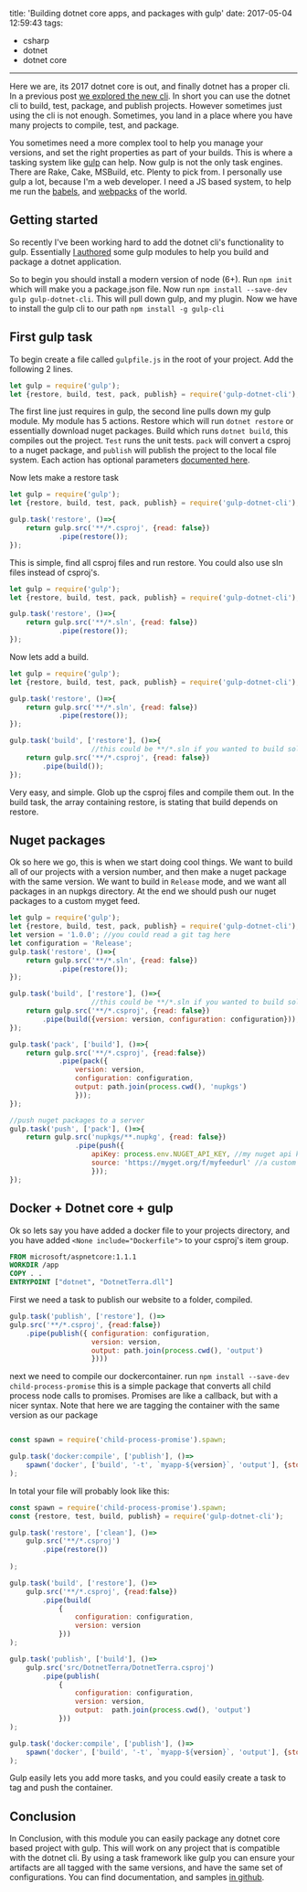 title: 'Building dotnet core apps, and packages with gulp'
date: 2017-05-04 12:59:43
tags:
- csharp
- dotnet
- dotnet core
---

Here we are, its 2017 dotnet core is out, and finally dotnet has a proper cli. In a previous post [we explored the new cli](http://blog.terribledev.io/Exploring-the-dotnet-cli/). In short you can use the dotnet cli to build, test, package, and publish projects. However sometimes just using the cli is not enough. Sometimes, you land in a place where you have many projects to compile, test, and package. 
<!-- more -->

You sometimes need a more complex tool to help you manage your versions, and set the right properties as part of your builds. This is where a tasking system like [gulp](http://gulpjs.com/) can help. Now gulp is not the only task engines. There are Rake, Cake, MSBuild, etc. Plenty to pick from. I personally use gulp a lot, because I'm a web developer. I need a JS based system, to help me run the [babels](https://babeljs.io), and [webpacks](https://webpack.github.io/docs/) of the world. 

## Getting started

So recently I've been working hard to add the dotnet cli's functionality to gulp. Essentially [I authored](https://github.com/Janus-vistaprint/gulp-dotnet-cli) some gulp modules to help you build and package a dotnet application.

So to begin you should install a modern version of node (6+). Run `npm init` which will make you a package.json file. Now run `npm install --save-dev gulp gulp-dotnet-cli`. This will pull down gulp, and my plugin. Now we have to install the gulp cli to our path `npm install -g gulp-cli`

## First gulp task

To begin create a file called `gulpfile.js` in the root of your project. Add the following 2 lines.

```js
let gulp = require('gulp');
let {restore, build, test, pack, publish} = require('gulp-dotnet-cli');


```

The first line just requires in gulp, the second line pulls down my gulp module. My module has 5 actions. Restore which will run `dotnet restore` or essentially download nuget packages. Build which runs `dotnet build`, this compiles out the project. `Test` runs the unit tests. `pack` will convert a csproj to a nuget package, and `publish` will publish the project to the local file system. Each action has optional parameters [documented here](https://github.com/Janus-vistaprint/gulp-dotnet-cli/blob/master/docs/index.md).


Now lets make a restore task

```js
let gulp = require('gulp');
let {restore, build, test, pack, publish} = require('gulp-dotnet-cli');

gulp.task('restore', ()=>{
    return gulp.src('**/*.csproj', {read: false})
            .pipe(restore());
});

```

This is simple, find all csproj files and run restore. You could also use sln files instead of csproj's.

```js
let gulp = require('gulp');
let {restore, build, test, pack, publish} = require('gulp-dotnet-cli');

gulp.task('restore', ()=>{
    return gulp.src('**/*.sln', {read: false})
            .pipe(restore());
});

```

Now lets add a build.

```js
let gulp = require('gulp');
let {restore, build, test, pack, publish} = require('gulp-dotnet-cli');

gulp.task('restore', ()=>{
    return gulp.src('**/*.sln', {read: false})
            .pipe(restore());
});

gulp.task('build', ['restore'], ()=>{
                    //this could be **/*.sln if you wanted to build solutions
    return gulp.src('**/*.csproj', {read: false})
        .pipe(build());
});

```

Very easy, and simple. Glob up the csproj files and compile them out. In the build task, the array containing restore, is stating that build depends on restore.


## Nuget packages

Ok so here we go, this is when we start doing cool things. We want to build all of our projects with a version number, and then make a nuget package with the same version. We want to build in `Release` mode, and we want all packages in an nupkgs directory. At the end we should push our nuget packages to a custom myget feed.

```js
let gulp = require('gulp');
let {restore, build, test, pack, publish} = require('gulp-dotnet-cli');
let version = '1.0.0'; //you could read a git tag here
let configuration = 'Release';
gulp.task('restore', ()=>{
    return gulp.src('**/*.sln', {read: false})
            .pipe(restore());
});

gulp.task('build', ['restore'], ()=>{
                    //this could be **/*.sln if you wanted to build solutions
    return gulp.src('**/*.csproj', {read: false})
        .pipe(build({version: version, configuration: configuration}));
});

gulp.task('pack', ['build'], ()=>{
    return gulp.src('**/*.csproj', {read:false})
            .pipe(pack({ 
                version: version, 
                configuration: configuration, 
                output: path.join(process.cwd(), 'nupkgs') 
                }));
});

//push nuget packages to a server
gulp.task('push', ['pack'], ()=>{
    return gulp.src('nupkgs/**.nupkg', {read: false})
                .pipe(push({
                    apiKey: process.env.NUGET_API_KEY, //my nuget api key from an environment variable
                    source: 'https://myget.org/f/myfeedurl' //a custom nuget feed
                    }));
});

```

## Docker + Dotnet core + gulp


Ok so lets say you have added a docker file to your projects directory, and you have added `<None include="Dockerfile">` to your csproj's item group.

```dockerfile
FROM microsoft/aspnetcore:1.1.1
WORKDIR /app
COPY . .
ENTRYPOINT ["dotnet", "DotnetTerra.dll"]

```


First we need a task to publish our website to a folder, compiled. 

```js
gulp.task('publish', ['restore'], ()=>
gulp.src('**/*.csproj', {read:false})
    .pipe(publish({ configuration: configuration, 
                    version: version, 
                    output: path.join(process.cwd(), 'output') 
                    })))

```

next we need to compile our dockercontainer. run `npm install --save-dev child-process-promise` this is a simple package that converts all child process node calls to promises. Promises are like a callback, but with a nicer syntax. Note that here we are tagging the container with the same version as our package 

```js

const spawn = require('child-process-promise').spawn;

gulp.task('docker:compile', ['publish'], ()=> 
    spawn('docker', ['build', '-t', `myapp-${version}`, 'output'], {stdio:'inherit'})
);


```

In total your file will probably look like this:


```js
const spawn = require('child-process-promise').spawn;
const {restore, test, build, publish} = require('gulp-dotnet-cli');

gulp.task('restore', ['clean'], ()=>
    gulp.src('**/*.csproj')
        .pipe(restore())
          
);

gulp.task('build', ['restore'], ()=>
    gulp.src('**/*.csproj', {read:false})
        .pipe(build(
            {
                configuration: configuration,
                version: version 
            }))
);

gulp.task('publish', ['build'], ()=>
    gulp.src('src/DotnetTerra/DotnetTerra.csproj')
        .pipe(publish( 
            {
                configuration: configuration,
                version: version,
                output:  path.join(process.cwd(), 'output')
            }))
);

gulp.task('docker:compile', ['publish'], ()=> 
    spawn('docker', ['build', '-t', `myapp-${version}`, 'output'], {stdio:'inherit'})
);


```

Gulp easily lets you add more tasks, and you could easily create a task to tag and push the container.

## Conclusion

In Conclusion, with this module you can easily package any dotnet core based project with gulp. This will work on any project that is compatible with the dotnet cli. By using a task framework like gulp you can ensure your artifacts are all tagged with the same versions, and have the same set of configurations. You can find documentation, and samples [in github](https://github.com/Janus-vistaprint/gulp-dotnet-cli).